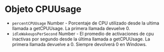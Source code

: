 # Objeto CPUUsage

* `percentCPUUsage` Number - Porcentaje de CPU utilizado desde la ultima llamada a getCPUUsage. La primera llamada devuelve 0.
* `idleWakeupsPerSecond` Number - El promedio de activaciones de cpu inactivas por segundo desde la última llamada a getCPUUsage. La primera llamada devuelve a 0. Siempre devolverá 0 en Windows.